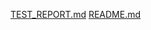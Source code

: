 [TEST_REPORT.md](https://github.com/user-attachments/files/21297650/TEST_REPORT.md)
[README.md](https://github.com/user-attachments/files/21297644/README.md)

